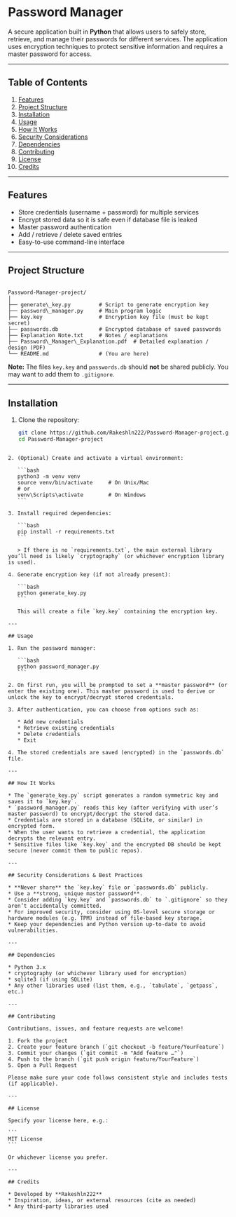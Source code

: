 
# Password Manager

A secure application built in **Python** that allows users to safely store, retrieve, and manage their passwords for different services. The application uses encryption techniques to protect sensitive information and requires a master password for access.

---

## Table of Contents

1. [Features](#features)  
2. [Project Structure](#project-structure)  
3. [Installation](#installation)  
4. [Usage](#usage)  
5. [How It Works](#how-it-works)  
6. [Security Considerations](#security-considerations)  
7. [Dependencies](#dependencies)  
8. [Contributing](#contributing)  
9. [License](#license)  
10. [Credits](#credits)

---

## Features

- Store credentials (username + password) for multiple services  
- Encrypt stored data so it is safe even if database file is leaked  
- Master password authentication  
- Add / retrieve / delete saved entries  
- Easy-to-use command-line interface  

---

## Project Structure

```

Password-Manager-project/
│
├── generate\_key.py         # Script to generate encryption key
├── password\_manager.py     # Main program logic
├── key.key                  # Encryption key file (must be kept secret)
├── passwords.db             # Encrypted database of saved passwords
├── Explanation Note.txt     # Notes / explanations
├── Password\_Manager\_Explanation.pdf  # Detailed explanation / design (PDF)
└── README.md                # (You are here)

````

**Note:** The files `key.key` and `passwords.db` should **not** be shared publicly. You may want to add them to `.gitignore`.

---

## Installation

1. Clone the repository:

   ```bash
   git clone https://github.com/Rakeshln222/Password-Manager-project.git
   cd Password-Manager-project
````

2. (Optional) Create and activate a virtual environment:

   ```bash
   python3 -m venv venv
   source venv/bin/activate     # On Unix/Mac
   # or
   venv\Scripts\activate        # On Windows
   ```

3. Install required dependencies:

   ```bash
   pip install -r requirements.txt
   ```

   > If there is no `requirements.txt`, the main external library you’ll need is likely `cryptography` (or whichever encryption library is used).

4. Generate encryption key (if not already present):

   ```bash
   python generate_key.py
   ```

   This will create a file `key.key` containing the encryption key.

---

## Usage

1. Run the password manager:

   ```bash
   python password_manager.py
   ```

2. On first run, you will be prompted to set a **master password** (or enter the existing one). This master password is used to derive or unlock the key to encrypt/decrypt stored credentials.

3. After authentication, you can choose from options such as:

   * Add new credentials
   * Retrieve existing credentials
   * Delete credentials
   * Exit

4. The stored credentials are saved (encrypted) in the `passwords.db` file.

---

## How It Works

* The `generate_key.py` script generates a random symmetric key and saves it to `key.key`.
* `password_manager.py` reads this key (after verifying with user’s master password) to encrypt/decrypt the stored data.
* Credentials are stored in a database (SQLite, or similar) in encrypted form.
* When the user wants to retrieve a credential, the application decrypts the relevant entry.
* Sensitive files like `key.key` and the encrypted DB should be kept secure (never commit them to public repos).

---

## Security Considerations & Best Practices

* **Never share** the `key.key` file or `passwords.db` publicly.
* Use a **strong, unique master password**.
* Consider adding `key.key` and `passwords.db` to `.gitignore` so they aren’t accidentally committed.
* For improved security, consider using OS-level secure storage or hardware modules (e.g. TPM) instead of file-based key storage.
* Keep your dependencies and Python version up-to-date to avoid vulnerabilities.

---

## Dependencies

* Python 3.x
* cryptography (or whichever library used for encryption)
* sqlite3 (if using SQLite)
* Any other libraries used (list them, e.g., `tabulate`, `getpass`, etc.)

---

## Contributing

Contributions, issues, and feature requests are welcome!

1. Fork the project
2. Create your feature branch (`git checkout -b feature/YourFeature`)
3. Commit your changes (`git commit -m "Add feature …"`)
4. Push to the branch (`git push origin feature/YourFeature`)
5. Open a Pull Request

Please make sure your code follows consistent style and includes tests (if applicable).

---

## License

Specify your license here, e.g.:

```
MIT License
```

Or whichever license you prefer.

---

## Credits

* Developed by **Rakeshln222**
* Inspiration, ideas, or external resources (cite as needed)
* Any third-party libraries used

